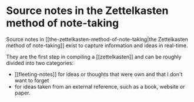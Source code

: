# Source notes in the Zettelkasten method of note-taking

Source notes in [[the-zettelkasten-method-of-note-taking|the Zettelkasten method of note-taking]] exist to capture information and ideas in real-time.

They are the first step in compiling a [[zettelkasten]] and can be roughly divided into two categories:

- [[fleeting-notes]] for ideas or thoughts that were own and that I don't want to forget
-  for ideas taken from an external reference, such as a book, website or paper.
